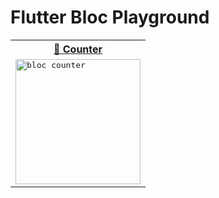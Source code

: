 # Flutter Bloc Playground

<table>
  <tr>
    <th>
      <a href="https://github.com/JooYoo/Flutter-blocPlayground/tree/counter" target="_blank">🔗 Counter</a>
    </th>
  </tr>
  <tr>
    <td>
       <kbd>
         <img src="https://user-images.githubusercontent.com/12739843/233097039-426d818a-1732-4bf4-ac69-1a849861c892.gif" width="200px" alt="bloc counter"/>
      </kbd>
    </td>
  </tr>
</table>
